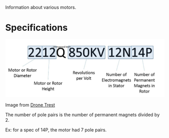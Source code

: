 Information about various motors.

# Specifications

![Motor Spec](motor-spec-decoder.jpg)

Image from [Drone Trest](https://www.dronetrest.com/t/brushless-motors-how-they-work-and-what-the-numbers-mean)

The number of pole pairs is the number of permanent magnets divided by 2.  

Ex: for a spec of 14P, the motor had 7 pole pairs.